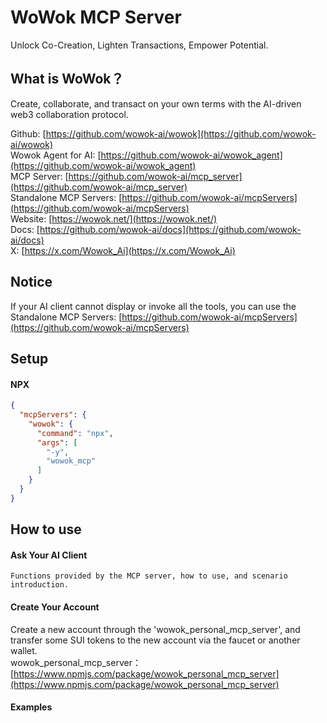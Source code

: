 # WoWok MCP Server
Unlock Co-Creation, Lighten Transactions, Empower Potential.

## What is WoWok？
Create, collaborate, and transact on your own terms with the AI-driven web3 collaboration protocol.

Github: [https://github.com/wowok-ai/wowok](https://github.com/wowok-ai/wowok)   
Wowok Agent for AI: [https://github.com/wowok-ai/wowok_agent](https://github.com/wowok-ai/wowok_agent)   
MCP Server: [https://github.com/wowok-ai/mcp_server](https://github.com/wowok-ai/mcp_server)   
Standalone MCP Servers: [https://github.com/wowok-ai/mcpServers](https://github.com/wowok-ai/mcpServers)   
Website: [https://wowok.net/](https://wowok.net/)   
Docs: [https://github.com/wowok-ai/docs](https://github.com/wowok-ai/docs)   
X: [https://x.com/Wowok_Ai](https://x.com/Wowok_Ai)

## Notice
If your AI client cannot display or invoke all the tools, you can use the Standalone MCP Servers: [https://github.com/wowok-ai/mcpServers](https://github.com/wowok-ai/mcpServers)

## Setup   
#### NPX   
```json
{
  "mcpServers": {
    "wowok": {
      "command": "npx",
      "args": [
        "-y",
        "wowok_mcp"
      ]
    }
  }
}
```

## How to use     
#### Ask Your AI Client    
```
Functions provided by the MCP server, how to use, and scenario introduction.
```

#### Create Your Account    
Create a new account through the 'wowok_personal_mcp_server', and transfer some SUI tokens to the new account via the faucet or another wallet.         
wowok_personal_mcp_server：[https://www.npmjs.com/package/wowok_personal_mcp_server](https://www.npmjs.com/package/wowok_personal_mcp_server)     
 
#### Examples    
